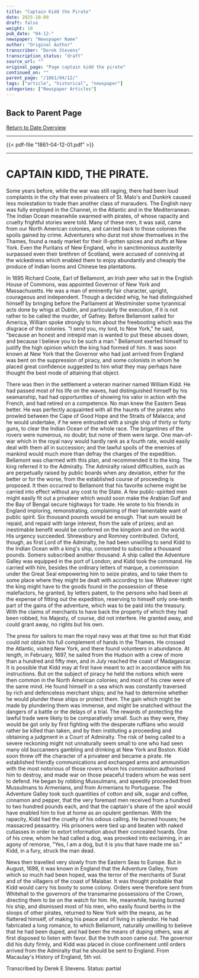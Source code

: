 ```yaml
---
title: "Captain Kidd the Pirate"
date: 2025-10-09
draft: false
weight: 10
pub_date: "04-12-"
newspaper: "Newspaper Name"
author: "Original Author"
transcriber: "Derek Stevens"
transcription_status: "draft"
source_url: ""
original_page: "Page captain kidd the pirate"
continued_on: ""
parent_page: "/1861/04/12/"
tags: ["article", "historical", "newspaper"]
categories: ["Newspaper Articles"]
---
```


## Back to Parent Page

[Return to Date Overview](/1861/04/12/)

---

{{< pdf-file "1861-04-12-01.pdf" >}}

---

# CAPTAIN KIDD, THE PIRATE.

Some years before, while the war was still raging, there had been loud complaints in the city that even privateers of St. Malo's and Dunkirk caused less molestation to trade than another class of marauders. The English navy was fully employed in the Channel, in the Atlantic and in the Mediterranean. The Indian Ocean meanwhile swarmed with pirates, of whose rapacity and cruelty frightful stories were told. Many of these men, it was said, came from our North American colonies, and carried back to those colonies the spoils gained by crime. Adventurers who durst not show themselves in the Thames, found a ready market for their ill-gotten spices and stuffs at New York. Even the Puritans of New England, who in sanctimonious austerity surpassed even their brethren of Scotland, were accused of conniving at the wickedness which enabled them to enjoy abundantly and cheaply the produce of Indian looms and Chinese tea plantations.

In 1695 Richard Coote, Earl of Bellamont, an Irish peer who sat in the English House of Commons, was appointed Governor of New York and Massachusetts. He was a man of eminently fair character, upright, courageous and independent. Though a decided whig, he had distinguished himself by bringing before the Parliament at Westminster some tyrannical acts done by whigs at Dublin, and particularly the execution, if it is not rather to be called the murder, of Gafney. Before Bellamont sailed for America, William spoke strongly to him about the freebooting which was the disgrace of the colonies. "I send you, my lord, to New York," he said, "because an honest and intrepid man is wanted to put these abuses down, and because I believe you to be such a man." Bellamont exerted himself to justify the high opinion which the king had formed of him. It was soon known at New York that the Governor who had just arrived from England was bent on the suppression of piracy, and some colonists in whom he placed great confidence suggested to him what they may perhaps have thought the best mode of attaining that object.

There was then in the settlement a veteran mariner named William Kidd. He had passed most of his life on the waves, had distinguished himself by his seamanship, had had opportunities of showing his valor in action with the French, and had retired on a competence. No man knew the Eastern Seas better. He was perfectly acquainted with all the haunts of the pirates who prowled between the Cape of Good Hope and the Straits of Malacca; and he would undertake, if he were entrusted with a single ship of thirty or forty guns, to clear the Indian Ocean of the whole race. The brigantines of the rovers were numerous, no doubt; but none of them were large. One man-of-war which in the royal navy would hardly rank as a fourth rate, would easily deal with them all in succession; and the lawful spoils of the enemies of mankind would much more than defray the charges of the expedition. Bellamont was charmed with this plan, and recommended it to the king. The king referred it to the Admiralty. The Admiralty raised difficulties, such as are perpetually raised by public boards when any deviation, either for the better or for the worse, from the established course of proceeding is proposed. It then occurred to Bellamont that his favorite scheme might be carried into effect without any cost to the State. A few public-spirited men might easily fit out a privateer which would soon make the Arabian Gulf and the Bay of Bengal secure highways for trade. He wrote to his friends in England imploring, remonstrating, complaining of their lamentable want of public spirit. Six thousand pounds would be enough. That sum would be repaid, and repaid with large interest, from the sale of prizes; and an inestimable benefit would be conferred on the kingdom and on the world. His urgency succeeded. Shrewsbury and Romney contributed. Oxford, though, as first Lord of the Admiralty, he had been unwilling to send Kidd to the Indian Ocean with a king's ship, consented to subscribe a thousand pounds. Somers subscribed another thousand. A ship called the Adventure Galley was equipped in the port of London; and Kidd took the command. He carried with him, besides the ordinary letters of marque, a commission under the Great Seal empowering him to seize pirates, and to take them to some place where they might be dealt with according to law. Whatever right the king might have to the goods found in the possession of these malefactors, he granted, by letters patent, to the persons who had been at the expense of fitting out the expedition, reserving to himself only one-tenth part of the gains of the adventure, which was to be paid into the treasury. With the claims of merchants to have back the property of which they had been robbed, his Majesty, of course, did not interfere. He granted away, and could grant away, no rights but his own.

The press for sailors to man the royal navy was at that time so hot that Kidd could not obtain his full complement of hands in the Thames. He crossed the Atlantic, visited New York, and there found volunteers in abundance. At length, in February, 1697, he sailed from the Hudson with a crew of more than a hundred and fifty men, and in July reached the coast of Madagascar. It is possible that Kidd may at first have meant to act in accordance with his instructions. But on the subject of piracy he held the notions which were then common in the North American colonies; and most of his crew were of the same mind. He found himself in a sea which was constantly traversed by rich and defenceless merchant ships; and he had to determine whether he would plunder these ships or protect them. The gain which might be made by plundering them was immense, and might be snatched without the dangers of a battle or the delays of a trial. The rewards of protecting the lawful trade were likely to be comparatively small. Such as they were, they would be got only by first fighting with the desperate ruffians who would rather be killed than taken, and by then instituting a proceeding and obtaining a judgment in a Court of Admiralty. The risk of being called to a severe reckoning might not unnaturally seem small to one who had seen many old buccaneers gambling and drinking at New York and Boston. Kidd soon threw off the character of a privateer and became a pirate. He established friendly communications and exchanged arms and ammunition with the most notorious of those rovers whom his commission authorised him to destroy, and made war on those peaceful traders whom he was sent to defend. He began by robbing Mussulmans, and speedily proceeded from Mussulmans to Armenians, and from Armenians to Portuguese. The Adventure Galley took such quantities of cotton and silk, sugar and coffee, cinnamon and pepper, that the very foremast men received from a hundred to two hundred pounds each, and that the captain's share of the spoil would have enabled him to live at home as an opulent gentleman. With the rapacity, Kidd had the cruelty of his odious calling. He burned houses; he massacred peasantry. His prisoners were tied up and beaten with naked cutlasses in order to extort information about their concealed hoards. One of his crew, whom he had called a dog, was provoked into exclaiming, in an agony of remorse, "Yes, I am a dog, but it is you that have made me so." Kidd, in a fury, struck the man dead.

News then travelled very slowly from the Eastern Seas to Europe. But in August, 1698, it was known in England that the Adventure Galley, from which so much had been hoped, was the terror of the merchants of Surat and of the villagers of the coast of Malabar. It was thought probable that Kidd would carry his booty to some colony. Orders were therefore sent from Whitehall to the governors of the transmarine possessions of the Crown, directing them to be on the watch for him. He, meanwhile, having burned his ship, and dismissed most of his men, who easily found berths in the sloops of other pirates, returned to New York with the means, as he flattered himself, of making his peace and of living in splendor. He had fabricated a long romance, to which Bellamont, naturally unwilling to believe that he had been duped, and had been the means of duping others, was at first disposed to listen with favor. But the truth soon came out. The governor did his duty firmly, and Kidd was placed in close confinement until orders arrived from the Admiralty that he should be sent to England. From Macaulay's History of England, 5th vol.

Transcribed by Derek E Stevens. Status: partial
